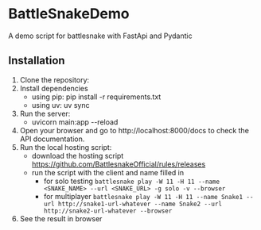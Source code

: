 # BattleSnakeDemo
A demo script for battlesnake with FastApi and Pydantic

## Installation
1. Clone the repository:
2. Install dependencies 
   - using pip: pip install -r requirements.txt
   - using uv: uv sync
3. Run the server:
   - uvicorn main:app --reload
4. Open your browser and go to http://localhost:8000/docs to check the API documentation.
5. Run the local hosting script:
   - download the hosting script https://github.com/BattlesnakeOfficial/rules/releases
   - run the script with the client and name filled in
      - for solo testing `battlesnake play -W 11 -H 11 --name <SNAKE_NAME> --url <SNAKE_URL> -g solo -v --browser`
      - for multiplayer `battlesnake play -W 11 -H 11 --name Snake1 --url http://snake1-url-whatever --name Snake2 --url http://snake2-url-whatever --browser`
6. See the result in browser